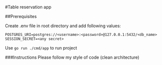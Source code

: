 #Table reservation app

##Prerequisites

Create .env file in root directory and add following values:
```dotenv
POSTGRES_URI=postgres://<username>:<password>@127.0.0.1:5432/<db_name>
SESSION_SECRET=<any secret>
```

Use `go run ./cmd/app` to run project

###Instructions
Please follow my style of code (clean architecture)